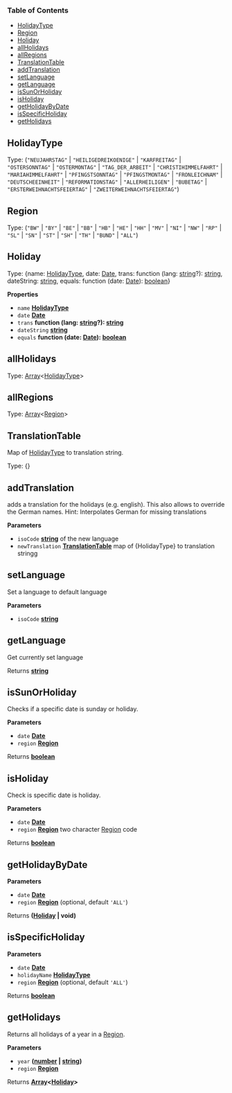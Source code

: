 <!-- Generated by documentation.js. Update this documentation by updating the source code. -->

### Table of Contents

-   [HolidayType](#holidaytype)
-   [Region](#region)
-   [Holiday](#holiday)
-   [allHolidays](#allholidays)
-   [allRegions](#allregions)
-   [TranslationTable](#translationtable)
-   [addTranslation](#addtranslation)
-   [setLanguage](#setlanguage)
-   [getLanguage](#getlanguage)
-   [isSunOrHoliday](#issunorholiday)
-   [isHoliday](#isholiday)
-   [getHolidayByDate](#getholidaybydate)
-   [isSpecificHoliday](#isspecificholiday)
-   [getHolidays](#getholidays)

## HolidayType

Type: (`"NEUJAHRSTAG"` \| `"HEILIGEDREIKOENIGE"` \| `"KARFREITAG"` \| `"OSTERSONNTAG"` \| `"OSTERMONTAG"` \| `"TAG_DER_ARBEIT"` \| `"CHRISTIHIMMELFAHRT"` \| `"MARIAHIMMELFAHRT"` \| `"PFINGSTSONNTAG"` \| `"PFINGSTMONTAG"` \| `"FRONLEICHNAM"` \| `"DEUTSCHEEINHEIT"` \| `"REFORMATIONSTAG"` \| `"ALLERHEILIGEN"` \| `"BUBETAG"` \| `"ERSTERWEIHNACHTSFEIERTAG"` \| `"ZWEITERWEIHNACHTSFEIERTAG"`)

## Region

Type: (`"BW"` \| `"BY"` \| `"BE"` \| `"BB"` \| `"HB"` \| `"HE"` \| `"HH"` \| `"MV"` \| `"NI"` \| `"NW"` \| `"RP"` \| `"SL"` \| `"SN"` \| `"ST"` \| `"SH"` \| `"TH"` \| `"BUND"` \| `"ALL"`)

## Holiday

Type: {name: [HolidayType](#holidaytype), date: [Date](https://developer.mozilla.org/docs/Web/JavaScript/Reference/Global_Objects/Date), trans: function (lang: [string](https://developer.mozilla.org/docs/Web/JavaScript/Reference/Global_Objects/String)?): [string](https://developer.mozilla.org/docs/Web/JavaScript/Reference/Global_Objects/String), dateString: [string](https://developer.mozilla.org/docs/Web/JavaScript/Reference/Global_Objects/String), equals: function (date: [Date](https://developer.mozilla.org/docs/Web/JavaScript/Reference/Global_Objects/Date)): [boolean](https://developer.mozilla.org/docs/Web/JavaScript/Reference/Global_Objects/Boolean)}

**Properties**

-   `name` **[HolidayType](#holidaytype)** 
-   `date` **[Date](https://developer.mozilla.org/docs/Web/JavaScript/Reference/Global_Objects/Date)** 
-   `trans` **function (lang: [string](https://developer.mozilla.org/docs/Web/JavaScript/Reference/Global_Objects/String)?): [string](https://developer.mozilla.org/docs/Web/JavaScript/Reference/Global_Objects/String)** 
-   `dateString` **[string](https://developer.mozilla.org/docs/Web/JavaScript/Reference/Global_Objects/String)** 
-   `equals` **function (date: [Date](https://developer.mozilla.org/docs/Web/JavaScript/Reference/Global_Objects/Date)): [boolean](https://developer.mozilla.org/docs/Web/JavaScript/Reference/Global_Objects/Boolean)** 

## allHolidays

Type: [Array](https://developer.mozilla.org/docs/Web/JavaScript/Reference/Global_Objects/Array)&lt;[HolidayType](#holidaytype)>

## allRegions

Type: [Array](https://developer.mozilla.org/docs/Web/JavaScript/Reference/Global_Objects/Array)&lt;[Region](#region)>

## TranslationTable

Map of [HolidayType](#holidaytype) to translation string.

Type: {}

## addTranslation

adds a translation for the holidays (e.g. english).
This also allows to override the German names.
Hint: Interpolates German for missing translations

**Parameters**

-   `isoCode` **[string](https://developer.mozilla.org/docs/Web/JavaScript/Reference/Global_Objects/String)** of the new language
-   `newTranslation` **[TranslationTable](#translationtable)** map of {HolidayType} to translation stringg

## setLanguage

Set a language to default language

**Parameters**

-   `isoCode` **[string](https://developer.mozilla.org/docs/Web/JavaScript/Reference/Global_Objects/String)** 

## getLanguage

Get currently set language

Returns **[string](https://developer.mozilla.org/docs/Web/JavaScript/Reference/Global_Objects/String)** 

## isSunOrHoliday

Checks if a specific date is sunday or holiday.

**Parameters**

-   `date` **[Date](https://developer.mozilla.org/docs/Web/JavaScript/Reference/Global_Objects/Date)** 
-   `region` **[Region](#region)** 

Returns **[boolean](https://developer.mozilla.org/docs/Web/JavaScript/Reference/Global_Objects/Boolean)** 

## isHoliday

Check is specific date is holiday.

**Parameters**

-   `date` **[Date](https://developer.mozilla.org/docs/Web/JavaScript/Reference/Global_Objects/Date)** 
-   `region` **[Region](#region)** two character [Region](#region) code

Returns **[boolean](https://developer.mozilla.org/docs/Web/JavaScript/Reference/Global_Objects/Boolean)** 

## getHolidayByDate

**Parameters**

-   `date` **[Date](https://developer.mozilla.org/docs/Web/JavaScript/Reference/Global_Objects/Date)** 
-   `region` **[Region](#region)**  (optional, default `'ALL'`)

Returns **([Holiday](#holiday) | void)** 

## isSpecificHoliday

**Parameters**

-   `date` **[Date](https://developer.mozilla.org/docs/Web/JavaScript/Reference/Global_Objects/Date)** 
-   `holidayName` **[HolidayType](#holidaytype)** 
-   `region` **[Region](#region)**  (optional, default `'ALL'`)

Returns **[boolean](https://developer.mozilla.org/docs/Web/JavaScript/Reference/Global_Objects/Boolean)** 

## getHolidays

Returns all holidays of a year in a [Region](#region).

**Parameters**

-   `year` **([number](https://developer.mozilla.org/docs/Web/JavaScript/Reference/Global_Objects/Number) \| [string](https://developer.mozilla.org/docs/Web/JavaScript/Reference/Global_Objects/String))** 
-   `region` **[Region](#region)** 

Returns **[Array](https://developer.mozilla.org/docs/Web/JavaScript/Reference/Global_Objects/Array)&lt;[Holiday](#holiday)>** 
